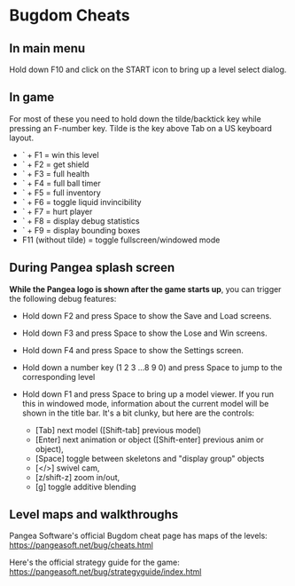 # Bugdom Cheats

## In main menu

Hold down F10 and click on the START icon to bring up a level select dialog.

## In game

For most of these you need to hold down the tilde/backtick key while pressing an F-number key.
Tilde is the key above Tab on a US keyboard layout.

- \` + F1 = win this level
- \` + F2 = get shield
- \` + F3 = full health
- \` + F4 = full ball timer
- \` + F5 = full inventory
- \` + F6 = toggle liquid invincibility
- \` + F7 = hurt player
- \` + F8 = display debug statistics
- \` + F9 = display bounding boxes
- F11 (without tilde) = toggle fullscreen/windowed mode

## During Pangea splash screen

**While the Pangea logo is shown after the game starts up**, you can trigger the following debug features:

- Hold down F2 and press Space to show the Save and Load screens.

- Hold down F3 and press Space to show the Lose and Win screens.

- Hold down F4 and press Space to show the Settings screen.

- Hold down a number key (1 2 3 ...8 9 0) and press Space to jump to the corresponding level

- Hold down F1 and press Space to bring up a model viewer.
  If you run this in windowed mode, information about the current model will be shown in the title bar. It's a bit clunky, but here are the controls:

  - [Tab] next model ([Shift-tab] previous model)
  - [Enter] next animation or object ([Shift-enter] previous anim or object),
  - [Space] toggle between skeletons and "display group" objects
  - [</>] swivel cam,
  - [z/shift-z] zoom in/out,
  - [g] toggle additive blending

## Level maps and walkthroughs

Pangea Software's official Bugdom cheat page has maps of the levels:
https://pangeasoft.net/bug/cheats.html

Here's the official strategy guide for the game:
https://pangeasoft.net/bug/strategyguide/index.html
